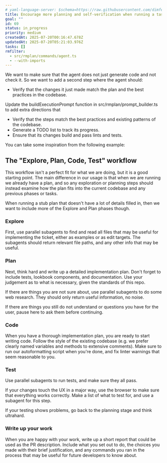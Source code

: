 ```yaml
---
# yaml-language-server: $schema=https://raw.githubusercontent.com/dimfeld/llmutils/main/schema/rmplan-plan-schema.json
title: Encourage more planning and self-verification when running a task
goal: ""
id: 69
status: in_progress
priority: medium
createdAt: 2025-07-20T00:16:47.678Z
updatedAt: 2025-07-20T05:21:03.976Z
tasks: []
rmfilter:
  - src/rmplan/commands/agent.ts
  - --with-imports
---
```


We want to make sure that the agent does not just generate code and not check it. So we want to add a second step where
the agent should:
- Verify that the changes it just made match the plan and the best practices in the codebase.

Update the buildExecutionPrompt function in src/rmplan/prompt_builder.ts to add extra directions that
- Verify that the steps match the best practices and existing patterns of the codebase.
- Generate a TODO list to track its progress.
- Ensure that its changes build and pass lints and tests.

You can take some inspiration from the following example:


## The "Explore, Plan, Code, Test" workflow 

This workflow isn't a perfect fit for what we are doing, but it is a good starting point. The main difference in our
usage is that when we are running we already have a plan, and so any exploration or planning steps should instead
examine how the plan fits into the current codebase and any previous phases or tasks.

When running a stub plan that doesn't have a lot of details filled in, then we want to include more of the Explore and
Plan phases though.

### Explore
First, use parallel subagents to find and read all files that may be useful for implementing the ticket, either as examples or as edit targets. The subagents should return relevant file paths, and any other info that may be useful.

### Plan
Next, think hard and write up a detailed implementation plan. Don't forget to include tests, lookbook components, and documentation. Use your judgement as to what is necessary, given the standards of this repo.

If there are things you are not sure about, use parallel subagents to do some web research. They should only return useful information, no noise.

If there are things you still do not understand or questions you have for the user, pause here to ask them before continuing.

### Code
When you have a thorough implementation plan, you are ready to start writing code. Follow the style of the existing codebase (e.g. we prefer clearly named variables and methods to extensive comments). Make sure to run our autoformatting script when you're done, and fix linter warnings that seem reasonable to you.

### Test
Use parallel subagents to run tests, and make sure they all pass.

If your changes touch the UX in a major way, use the browser to make sure that everything works correctly. Make a list of what to test for, and use a subagent for this step.

If your testing shows problems, go back to the planning stage and think ultrahard.

### Write up your work
When you are happy with your work, write up a short report that could be used as the PR description. Include what you set out to do, the choices you made with their brief justification, and any commands you ran in the process that may be useful for future developers to know about.
